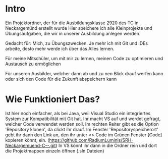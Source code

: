 # Intro
Ein Projektordner, der für die Ausbildungsklasse 2920 des TC in Neckargemünd erstellt wurde
Hier speichere ich alle Kleinprojekte und Übungsaufgaben, die wir in unserer Ausbildung anlegen werden.

Gedacht für:
Mich, zu Übungszwecken. Je mehr ich mit Git und IDEs arbeite, desto mehr werde ich über das Alles lernen.

Für meine Mitschüler, um mit mir zu lernen, meinen Code zu optimieren und Austausch zu ermöglichen

Für unseren Ausbilder, welcher dann ab und zu nen Blick drauf werfen kann oder sich den Code für die Zukunft abspeichern kann


# Wie Funktioniert Das?

Ist hier noch einfacher, als bei Java, weil Visual Studio ein integriertes System zur Kompatibilität mit Git hat. Ihr macht VS auf und werdet gefragt, welcher Code verwendet werden soll. Im rechten Reiter gibt es die Option 'Repository klonen', da clickt ihr drauf. Im Fenster 'Repositoryspeicherort' gebt ihr dann den Link an, den ihr unter <> Code im Grünen Fenster [Code] kopieren könnt, ein. (https://github.com/RadiumLuminis/SRH-Neckargemuend-C--.git) In VS könnt ihr dann in die Ordner rein und dort die Projektmappen einzeln öffnen (.sln Dateien)
